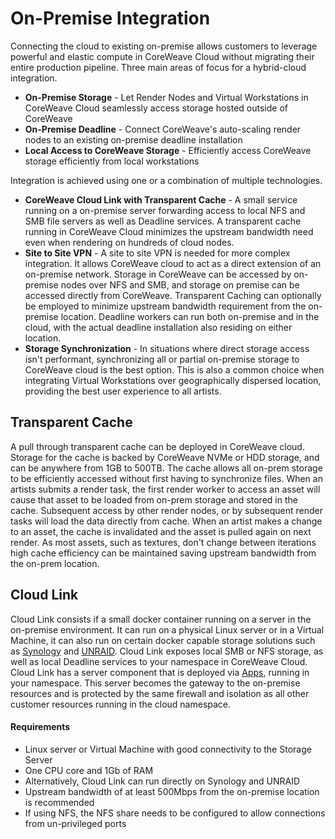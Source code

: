 # On-Premise Integration

Connecting the cloud to existing on-premise allows customers to leverage powerful and elastic compute in CoreWeave Cloud without migrating their entire production pipeline. Three main areas of focus for a hybrid-cloud integration.

* **On-Premise Storage** - Let Render Nodes and Virtual Workstations in CoreWeave Cloud seamlessly access storage hosted outside of CoreWeave
* **On-Premise Deadline** - Connect CoreWeave's auto-scaling render nodes to an existing on-premise deadline installation
* **Local Access to CoreWeave Storage** - Efficiently access CoreWeave storage efficiently from local workstations

Integration is achieved using one or a combination of multiple technologies.

* **CoreWeave Cloud Link with Transparent Cache** - A small service running on a on-premise server forwarding access to local NFS and SMB file servers as well as Deadline services. A transparent cache running in CoreWeave Cloud minimizes the upstream bandwidth need even when rendering on hundreds of cloud nodes.
* **Site to Site VPN** - A site to site VPN is needed for more complex integration. It allows CoreWeave cloud to act as a direct extension of an on-premise network. Storage in CoreWeave can be accessed by on-premise nodes over NFS and SMB, and storage on premise can be accessed directly from CoreWeave. Transparent Caching can optionally be employed to minimize upstream bandwidth requirement from the on-premise location. Deadline workers can run both on-premise and in the cloud, with the actual deadline installation also residing on either location.
* **Storage Synchronization** - In situations where direct storage access isn't performant, synchronizing all or partial on-premise storage to CoreWeave cloud is the best option. This is also a common choice when integrating Virtual Workstations over geographically dispersed location, providing the best user experience to all artists.

## Transparent Cache

A pull through transparent cache can be deployed in CoreWeave cloud. Storage for the cache is backed by CoreWeave NVMe or HDD storage, and can be anywhere from 1GB to 500TB. The cache allows all on-prem storage to be efficiently accessed without first having to synchronize files. When an artists submits a render task, the first render worker to access an asset will cause that asset to be loaded from on-prem storage and stored in the cache. Subsequent access by other render nodes, or by subsequent render tasks will load the data directly from cache. When an artist makes a change to an asset, the cache is invalidated and the asset is pulled again on next render. As most assets, such as textures, don't change between iterations high cache efficiency can be maintained saving upstream bandwidth from the on-prem location.

## Cloud Link

Cloud Link consists if a small docker container running on a server in the on-premise environment. It can run on a physical Linux server or in a Virtual Machine, it can also run on certain docker capable storage solutions such as [Synology](https://www.synology.com/en-us) and [UNRAID](https://unraid.net/). Cloud Link exposes local SMB or NFS storage, as well as local Deadline services to your namespace in CoreWeave Cloud. Cloud Link has a server component that is deployed via [Apps](http://apps.coreweave.com/), running in your namespace. This server becomes the gateway to the on-premise resources and is protected by the same firewall and isolation as all other customer resources running in the cloud namespace.

#### Requirements

* Linux server or Virtual Machine with good connectivity to the Storage Server
* One CPU core and 1Gb of RAM
* Alternatively, Cloud Link can run directly on Synology and UNRAID
* Upstream bandwidth of at least 500Mbps from the on-premise location is recommended
* If using NFS, the NFS share needs to be configured to allow connections from un-privileged ports






